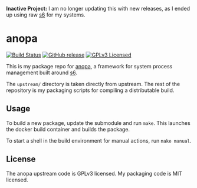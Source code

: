 **Inactive Project:** I am no longer updating this with new releases, as I ended up using raw [s6](https://github.com/amylum/s6) for my systems.

anopa
=========

[![Build Status](https://img.shields.io/circleci/project/amylum/anopa/master.svg)](https://circleci.com/gh/amylum/anopa)
[![GitHub release](https://img.shields.io/github/release/amylum/anopa.svg)](https://github.com/amylum/anopa/releases)
[![GPLv3 Licensed](https://img.shields.io/badge/license-GPLv3-green.svg)](https://www.tldrlegal.com/l/gpl-3.0)

This is my package repo for [anopa](http://jjacky.com/anopa/), a framework for system process management built around [s6](http://skarnet.org/software/s6/).

The `upstream/` directory is taken directly from upstream. The rest of the repository is my packaging scripts for compiling a distributable build.

## Usage

To build a new package, update the submodule and run `make`. This launches the docker build container and builds the package.

To start a shell in the build environment for manual actions, run `make manual`.

## License

The anopa upstream code is GPLv3 licensed. My packaging code is MIT licensed.

